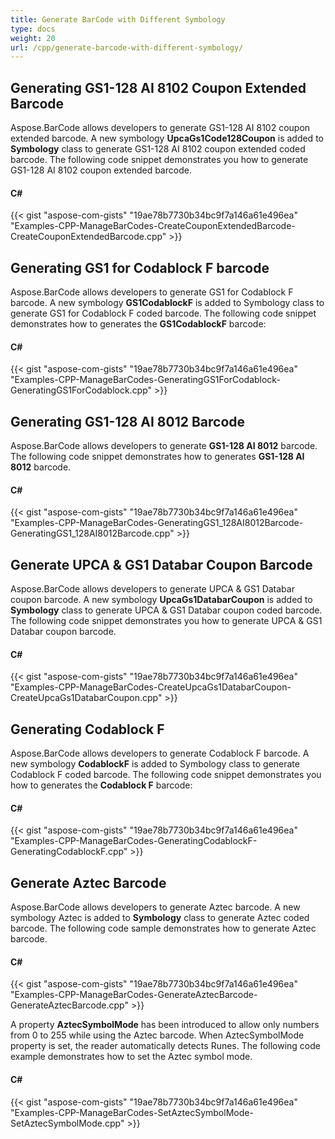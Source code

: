 ```yaml
---
title: Generate BarCode with Different Symbology
type: docs
weight: 20
url: /cpp/generate-barcode-with-different-symbology/
---
```


## **Generating GS1-128 AI 8102 Coupon Extended Barcode**
Aspose.BarCode allows developers to generate GS1-128 AI 8102 coupon extended barcode. A new symbology **UpcaGs1Code128Coupon** is added to **Symbology** class to generate GS1-128 AI 8102 coupon extended coded barcode. The following code snippet demonstrates you how to generate GS1-128 AI 8102 coupon extended barcode.
#### **C#**
{{< gist "aspose-com-gists" "19ae78b7730b34bc9f7a146a61e496ea" "Examples-CPP-ManageBarCodes-CreateCouponExtendedBarcode-CreateCouponExtendedBarcode.cpp" >}}
## **Generating GS1 for Codablock F barcode**
Aspose.BarCode allows developers to generate GS1 for Codablock F barcode. A new symbology **GS1CodablockF** is added to Symbology class to generate GS1 for Codablock F coded barcode. The following code snippet demonstrates how to generates the **GS1CodablockF** barcode:
#### **C#**
{{< gist "aspose-com-gists" "19ae78b7730b34bc9f7a146a61e496ea" "Examples-CPP-ManageBarCodes-GeneratingGS1ForCodablock-GeneratingGS1ForCodablock.cpp" >}}
## **Generating GS1-128 AI 8012 Barcode**
Aspose.BarCode allows developers to generate **GS1-128 AI 8012** barcode. The following code snippet demonstrates how to generates **GS1-128 AI 8012** barcode.
#### **C#**
{{< gist "aspose-com-gists" "19ae78b7730b34bc9f7a146a61e496ea" "Examples-CPP-ManageBarCodes-GeneratingGS1_128AI8012Barcode-GeneratingGS1_128AI8012Barcode.cpp" >}}
## **Generate UPCA & GS1 Databar Coupon Barcode**
Aspose.BarCode allows developers to generate UPCA & GS1 Databar coupon barcode. A new symbology **UpcaGs1DatabarCoupon** is added to **Symbology** class to generate UPCA & GS1 Databar coupon coded barcode. The following code snippet demonstrates you how to generate UPCA & GS1 Databar coupon barcode.
#### **C#**
{{< gist "aspose-com-gists" "19ae78b7730b34bc9f7a146a61e496ea" "Examples-CPP-ManageBarCodes-CreateUpcaGs1DatabarCoupon-CreateUpcaGs1DatabarCoupon.cpp" >}}
## **Generating Codablock F**
Aspose.BarCode allows developers to generate Codablock F barcode. A new symbology **CodablockF** is added to Symbology class to generate Codablock F coded barcode. The following code snippet demonstrates you how to generates the **Codablock F** barcode:
#### **C#**
{{< gist "aspose-com-gists" "19ae78b7730b34bc9f7a146a61e496ea" "Examples-CPP-ManageBarCodes-GeneratingCodablockF-GeneratingCodablockF.cpp" >}}
## **Generate Aztec Barcode**
Aspose.BarCode allows developers to generate Aztec barcode. A new symbology Aztec is added to **Symbology** class to generate Aztec coded barcode. The following code sample demonstrates how to generate Aztec barcode.
#### **C#**
{{< gist "aspose-com-gists" "19ae78b7730b34bc9f7a146a61e496ea" "Examples-CPP-ManageBarCodes-GenerateAztecBarcode-GenerateAztecBarcode.cpp" >}}

A property **AztecSymbolMode** has been introduced to allow only numbers from 0 to 255 while using the Aztec barcode. When AztecSymbolMode property is set, the reader automatically detects Runes. The following code example demonstrates how to set the Aztec symbol mode.
#### **C#**
{{< gist "aspose-com-gists" "19ae78b7730b34bc9f7a146a61e496ea" "Examples-CPP-ManageBarCodes-SetAztecSymbolMode-SetAztecSymbolMode.cpp" >}}
